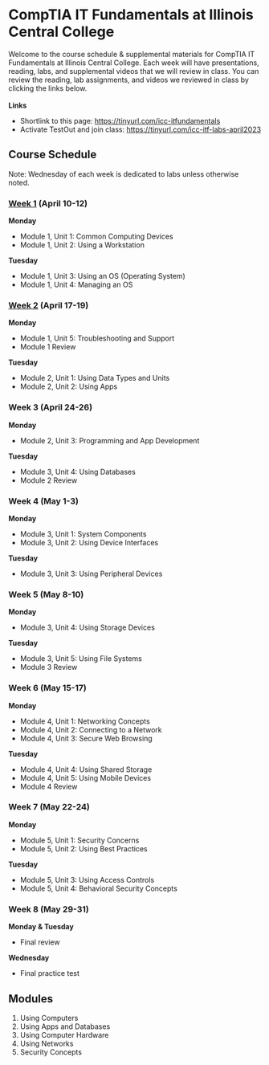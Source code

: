 # CompTIA IT Fundamentals at Illinois Central College
Welcome to the course schedule & supplemental materials for CompTIA IT Fundamentals at Illinois Central College. Each week will have presentations, reading, labs, and supplemental videos that we will review in class. You can review the reading, lab assignments, and videos we reviewed in class by clicking the links below. \
\
**Links**
- Shortlink to this page: https://tinyurl.com/icc-itfundamentals
- Activate TestOut and join class: https://tinyurl.com/icc-itf-labs-april2023

## Course Schedule
Note: Wednesday of each week is dedicated to labs unless otherwise noted.

### [Week 1](weeks/Week%201.md) (April 10-12)
**Monday**
- Module 1, Unit 1: Common Computing Devices
- Module 1, Unit 2: Using a Workstation

**Tuesday**
- Module 1, Unit 3: Using an OS (Operating System)
- Module 1, Unit 4: Managing an OS

### [Week 2](weeks/Week%202.md) (April 17-19)
**Monday**
- Module 1, Unit 5: Troubleshooting and Support
- Module 1 Review

**Tuesday**
- Module 2, Unit 1: Using Data Types and Units
- Module 2, Unit 2: Using Apps

### Week 3 (April 24-26)
**Monday**
- Module 2, Unit 3: Programming and App Development

**Tuesday**
- Module 3, Unit 4: Using Databases
- Module 2 Review

### Week 4 (May 1-3)
**Monday**
- Module 3, Unit 1: System Components
- Module 3, Unit 2: Using Device Interfaces

**Tuesday**
- Module 3, Unit 3: Using Peripheral Devices

### Week 5 (May 8-10)
**Monday**
- Module 3, Unit 4: Using Storage Devices

**Tuesday**
- Module 3, Unit 5: Using File Systems
- Module 3 Review

### Week 6 (May 15-17)
**Monday**
- Module 4, Unit 1: Networking Concepts
- Module 4, Unit 2: Connecting to a Network
- Module 4, Unit 3: Secure Web Browsing

**Tuesday**
- Module 4, Unit 4: Using Shared Storage
- Module 4, Unit 5: Using Mobile Devices
- Module 4 Review

### Week 7 (May 22-24)
**Monday**
- Module 5, Unit 1: Security Concerns
- Module 5, Unit 2: Using Best Practices

**Tuesday**
- Module 5, Unit 3: Using Access Controls
- Module 5, Unit 4: Behavioral Security Concepts

### Week 8 (May 29-31)
**Monday & Tuesday**
- Final review

**Wednesday**
- Final practice test

## Modules
1. Using Computers
2. Using Apps and Databases
3. Using Computer Hardware
4. Using Networks
5. Security Concepts
